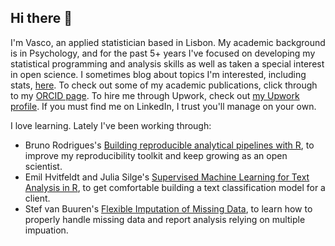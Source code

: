 ## Hi there 👋

I'm Vasco, an applied statistician based in Lisbon. My academic background is in Psychology, and for the past 5+ years I've focused on developing my statistical programming and analysis skills as well as taken a special interest in open science. I sometimes blog about topics I'm interested, including stats, [here](https://vbrazao.github.io/blog/). To check out some of my academic publications, click through to my [ORCID page](https://orcid.org/my-orcid?orcid=0009-0009-2206-202X). To hire me through Upwork, check out [my Upwork profile](https://www.upwork.com/freelancers/~010ee2f24d43313103). If you must find me on LinkedIn, I trust you'll manage on your own.

I love learning. Lately I've been working through:
- Bruno Rodrigues's [Building reproducible analytical pipelines with R](https://raps-with-r.dev/), to improve my reproducibility toolkit and keep growing as an open scientist.
- Emil Hvitfeldt and Julia Silge's [Supervised Machine Learning for Text Analysis in R](https://smltar.com/), to get comfortable building a text classification model for a client.
- Stef van Buuren's [Flexible Imputation of Missing Data](https://stefvanbuuren.name/fimd/), to learn how to properly handle missing data and report analysis relying on multiple impuation.


<!--
**vbrazao/vbrazao** is a ✨ _special_ ✨ repository because its `README.md` (this file) appears on your GitHub profile.

Here are some ideas to get you started:

- 🔭 I’m currently working on ...
- 🌱 I’m currently learning ...
- 👯 I’m looking to collaborate on ...
- 🤔 I’m looking for help with ...
- 💬 Ask me about ...
- 📫 How to reach me: ...
- 😄 Pronouns: ...
- ⚡ Fun fact: ...
-->

